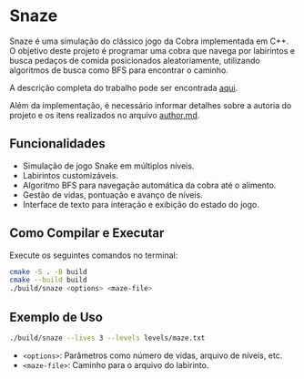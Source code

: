 # Snaze

Snaze é uma simulação do clássico jogo da Cobra implementada em C++. O objetivo deste projeto é programar uma cobra que navega por labirintos e busca pedaços de comida posicionados aleatoriamente, utilizando algoritmos de busca como BFS para encontrar o caminho.

A descrição completa do trabalho pode ser encontrada [aqui](docs/snake_programming_project.pdf).

Além da implementação, é necessário informar detalhes sobre a autoria do projeto e os itens realizados no arquivo [author.md](author.md).

## Funcionalidades

- Simulação de jogo Snake em múltiplos níveis.
- Labirintos customizáveis.
- Algoritmo BFS para navegação automática da cobra até o alimento.
- Gestão de vidas, pontuação e avanço de níveis.
- Interface de texto para interação e exibição do estado do jogo.

## Como Compilar e Executar

Execute os seguintes comandos no terminal:

```sh
cmake -S . -B build
cmake --build build
./build/snaze <options> <maze-file>
```

## Exemplo de Uso

```sh
./build/snaze --lives 3 --levels levels/maze.txt
```

- `<options>`: Parâmetros como número de vidas, arquivo de níveis, etc.
- `<maze-file>`: Caminho para o arquivo do labirinto.
